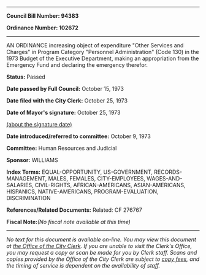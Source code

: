 

********

**Council Bill Number: 94383**
   
**Ordinance Number: 102672**
********

 AN ORDINANCE increasing object of expenditure "Other Services and Charges" in Program Category "Personnel Administration" (Code 130) in the 1973 Budget of the Executive Department, making an appropriation from the Emergency Fund and declaring the emergency therefor.

**Status:** Passed
   
**Date passed by Full Council:** October 15, 1973
   
**Date filed with the City Clerk:** October 25, 1973
   
**Date of Mayor's signature:** October 25, 1973
   
[(about the signature date)](/~public/approvaldate.htm)
   
   
   
**Date introduced/referred to committee:** October 9, 1973
   
**Committee:** Human Resources and Judicial
   
**Sponsor:** WILLIAMS
   
   
**Index Terms:** EQUAL-OPPORTUNITY, US-GOVERNMENT, RECORDS-MANAGEMENT, MALES, FEMALES, CITY-EMPLOYEES, WAGES-AND-SALARIES, CIVIL-RIGHTS, AFRICAN-AMERICANS, ASIAN-AMERICANS, HISPANICS, NATIVE-AMERICANS, PROGRAM-EVALUATION, DISCRIMINATION

**References/Related Documents:** Related: CF 276767

**Fiscal Note:**_(No fiscal note available at this time)_
********

_No text for this document is available on-line. You may view this document at [the Office of the City Clerk](http://www.seattle.gov/leg/clerk/contactUs.htm). If you are unable to visit the Clerk's Office, you may request a copy or scan be made for you by Clerk staff. Scans and copies provided by the Office of the City Clerk are subject to [copy fees](http://clerk.seattle.gov/~public/clerkfees.htm), and the timing of service is dependent on the availability of staff._

